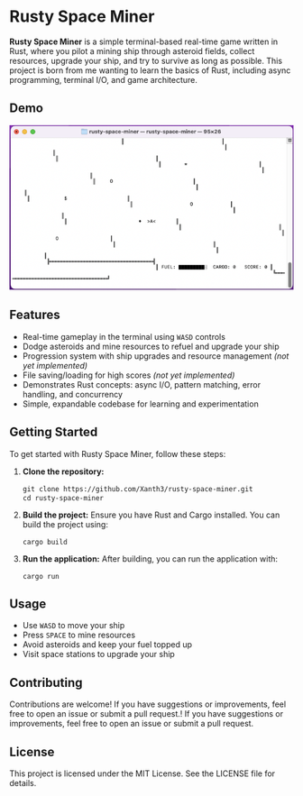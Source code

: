 # Rusty Space Miner

**Rusty Space Miner** is a simple terminal-based real-time game written in Rust, where you pilot a mining ship through asteroid fields, collect resources, upgrade your ship, and try to survive as long as possible. This project is born from me wanting to learn the basics of Rust, including async programming, terminal I/O, and game architecture.

## Demo

![Demo Screenshot](images/demo.png)

## Features

- Real-time gameplay in the terminal using `WASD` controls
- Dodge asteroids and mine resources to refuel and upgrade your ship
- Progression system with ship upgrades and resource management *(not yet implemented)*
- File saving/loading for high scores *(not yet implemented)*
- Demonstrates Rust concepts: async I/O, pattern matching, error handling, and concurrency
- Simple, expandable codebase for learning and experimentation

## Getting Started

To get started with Rusty Space Miner, follow these steps:

1. **Clone the repository:**
   ```
   git clone https://github.com/Xanth3/rusty-space-miner.git
   cd rusty-space-miner
   ```

2. **Build the project:**
   Ensure you have Rust and Cargo installed. You can build the project using:
   ```
   cargo build
   ```

3. **Run the application:**
   After building, you can run the application with:
   ```
   cargo run
   ```

## Usage

- Use `WASD` to move your ship
- Press `SPACE` to mine resources
- Avoid asteroids and keep your fuel topped up
- Visit space stations to upgrade your ship

## Contributing

Contributions are welcome! If you have suggestions or improvements, feel free to open an issue or submit a pull request.! If you have suggestions or improvements, feel free to open an issue or submit a pull request.

## License

This project is licensed under the MIT License. See the LICENSE file for details.